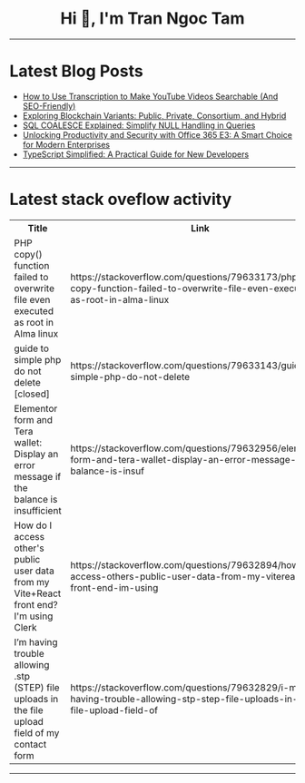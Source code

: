 <h1 align="center">Hi 👋, I'm Tran Ngoc Tam</h1>

---

# Latest Blog Posts 
<!-- BLOG-POST-LIST:START -->
- [How to Use Transcription to Make YouTube Videos Searchable &lpar;And SEO-Friendly&rpar;](https://dev.to/shruti_saraswat_c258d5934/how-to-use-transcription-to-make-youtube-videos-searchable-and-seo-friendly-1o0j)
- [Exploring Blockchain Variants: Public, Private, Consortium, and Hybrid](https://dev.to/ahmmrizv9/exploring-blockchain-variants-public-private-consortium-and-hybrid-17nn)
- [SQL COALESCE Explained: Simplify NULL Handling in Queries](https://dev.to/pythontutorial/sql-coalesce-explained-simplify-null-handling-in-queries-48d2)
- [Unlocking Productivity and Security with Office 365 E3: A Smart Choice for Modern Enterprises](https://dev.to/roshan_karki_f2b61b26c3a8/unlocking-productivity-and-security-with-office-365-e3-a-smart-choice-for-modern-enterprises-2bhn)
- [TypeScript Simplified: A Practical Guide for New Developers](https://dev.to/rishabhtpt/typescript-simplified-a-practical-guide-for-new-developers-g8i)
<!-- BLOG-POST-LIST:END -->

---

# Latest stack oveflow activity
<table>
  <tr><th>Title</th><th>Link</th></tr>
  <!-- STACKOVERFLOW:START --><tr><td>PHP copy&lpar;&rpar; function failed to overwrite file even executed as root in Alma linux</td><td>https://stackoverflow.com/questions/79633173/php-copy-function-failed-to-overwrite-file-even-executed-as-root-in-alma-linux</td></tr><tr><td>guide to simple php do not delete [closed]</td><td>https://stackoverflow.com/questions/79633143/guide-to-simple-php-do-not-delete</td></tr><tr><td>Elementor form and Tera wallet: Display an error message if the balance is insufficient</td><td>https://stackoverflow.com/questions/79632956/elementor-form-and-tera-wallet-display-an-error-message-if-the-balance-is-insuf</td></tr><tr><td>How do I access other&#39;s public user data from my Vite+React front end? I&#39;m using Clerk</td><td>https://stackoverflow.com/questions/79632894/how-do-i-access-others-public-user-data-from-my-vitereact-front-end-im-using</td></tr><tr><td>I’m having trouble allowing .stp &lpar;STEP&rpar; file uploads in the file upload field of my contact form</td><td>https://stackoverflow.com/questions/79632829/i-m-having-trouble-allowing-stp-step-file-uploads-in-the-file-upload-field-of</td></tr><!-- STACKOVERFLOW:END -->
</table>

---


